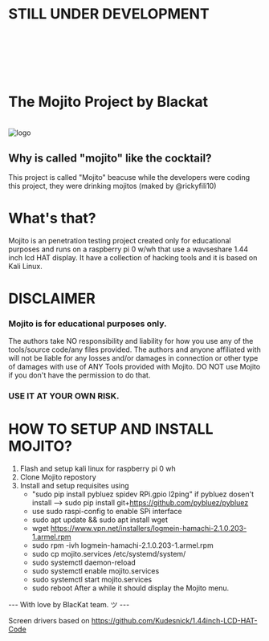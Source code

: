 # STILL UNDER DEVELOPMENT<br><br><br><br>
# The Mojito Project by Blackat
<br>![logo](https://github.com/rickyfili10/mojito/blob/main/logo.png)
## Why is called "mojito" like the cocktail?
This project is called "Mojito" beacuse while the developers were coding this project, they were drinking mojitos (maked by @rickyfili10)

# What's that?
Mojito is an penetration testing project created only for educational purposes and runs on a raspberry pi 0 w/wh that use a wavseshare 1.44 inch lcd HAT display. It have a collection of hacking tools and it is based on Kali Linux. 

# DISCLAIMER
### Mojito is for educational purposes only.
The authors take NO responsibility and liability for how you use any of the tools/source code/any files provided. The authors and anyone affiliated with will not be liable for any losses and/or damages in connection or other type of damages with use of ANY Tools provided with Mojito. DO NOT use Mojito if you don't have the permission to do that. 
### USE IT AT YOUR OWN RISK.

# HOW TO SETUP AND INSTALL MOJITO?
1. Flash and setup kali linux for raspberry pi 0 wh
2. Clone Mojito repostory
3. Install and setup requisites using
   - "sudo pip install pybluez spidev RPi.gpio l2ping" if pybluez dosen't install --> sudo pip install git+https://github.com/pybluez/pybluez
   - use sudo raspi-config to enable SPi interface
   - sudo apt update && sudo apt install wget
   - wget https://www.vpn.net/installers/logmein-hamachi-2.1.0.203-1.armel.rpm
   - sudo rpm -ivh logmein-hamachi-2.1.0.203-1.armel.rpm
   - sudo cp mojito.services /etc/systemd/system/
   - sudo systemctl daemon-reload
   - sudo systemctl enable mojito.services
   - sudo systemctl start mojito.services
   - sudo reboot
  After a while it should display the Mojito menu.


--- With love by BlacKat team. ツ ---

Screen drivers based on https://github.com/Kudesnick/1.44inch-LCD-HAT-Code
